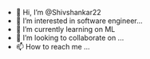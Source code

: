 - 👋 Hi, I’m @Shivshankar22
- 👀 I’m interested in software engineer...
- 🌱 I’m currently learning on ML
- 💞️ I’m looking to collaborate on ...
- 📫 How to reach me ...

<!---
Shivshankar22/Shivshankar22 is a ✨ special ✨ repository because its `README.md` (this file) appears on your GitHub profile.
You can click the Preview link to take a look at your changes.
--->
